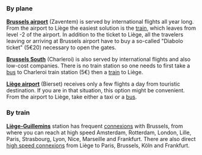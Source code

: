 
<head>
  <meta charset="utf-8" />
  <meta name="viewport" content="width=device-width, initial-scale=1" />
  <title>
	Hotel in Liège
  </title>

  <link href="https://netdna.bootstrapcdn.com/font-awesome/4.0.0/css/font-awesome.css" rel="stylesheet">
  <link rel="stylesheet" href="https://cdnjs.cloudflare.com/ajax/libs/leaflet/1.0.3/leaflet.css" />
  <link rel="stylesheet" href="https://cdnjs.cloudflare.com/ajax/libs/leaflet.fullscreen/1.4.3/Control.FullScreen.css">
  <link rel="stylesheet" href="https://maxcdn.bootstrapcdn.com/bootstrap/3.3.7/css/bootstrap.min.css">
  <link rel="stylesheet" href="http://code.ionicframework.com/ionicons/1.5.2/css/ionicons.min.css">
  <link rel="stylesheet" href="../css/leaflet.awesome-markers.css">
		<style>
		#map {height: 400px; width: 100%}
  </style>
  <!--[if lte IE 8]>
      <link rel="stylesheet" href="http://cdn.leafletjs.com/leaflet-0.6.4/leaflet.ie.css" />
  <![endif]-->
</head>

### By plane

[**<i class="fa fa-plane" aria-hidden="true"></i> Brussels airport**](https://www.brusselsairport.be/en) (Zaventem) is served by international flights all year long. From the airport to Liège the easiest solution is the [train](http://www.belgianrail.be/jp/sncb-nmbs-routeplanner/query.exe/en?ld=std&seqnr=1&ident=1t.022136111.1508933061&OK#focus), which leaves from level -2 of the airport. In addition to the ticket to Liège, all the travelers leaving or arriving at Brussels airport have to buy a so-called "Diabolo ticket" (5€20) necessary to open the gates.

[**<i class="fa fa-plane" aria-hidden="true"></i> Brussels South**](https://www.charleroi-airport.com/brussels-south-charleroi-airport/index.html) (Charleroi) is also served by international flights and also low-cost companies. There is no train station so one needs to first take a [bus](https://www.infotec.be/Medeplacer/Horaires/Ligne.aspx?ligne=CA&titre=A%20CHARLEROI%20SUD%20-%20GOSSELIES%20AIRPORT) to Charleroi train station (5€) then a [train](http://www.belgianrail.be/jp/sncb-nmbs-routeplanner/query.exe/en?S=Charleroi-Sud&Z=Liege-Guillemins&date=25/10/2017&time=14:15&start=1&timesel=depart&&REQ0JourneyStopsSID=A=1@O=Charleroi-Sud@X=4438568@Y=50404710@U=80@L=008872009@B=1@p=1508891459@n=ac.1=GA@&REQ0JourneyStopsZID=A=1@O=Liege-Guillemins@X=5566696@Y=50624551@U=80@L=008841004@B=1@p=1508891459@n=ac.1=GA@&REQ0JourneyProduct_prod_list=3:0111111111111111&OK#focus) to Liège.

[**<i class="fa fa-plane" aria-hidden="true"></i> Liège airport**](https://www.liegeairport.com/passenger/fr/) (Bierset) receives only a few flights a day from touristic destination. If you are in that situation, this option might be convenient. From the airport to Liège, take either a taxi or a [bus](https://www.infotec.be/published/Document.axd?document=7879).

### By train

[**<i class="fa fa-train" aria-hidden="true"></i> Liège-Guillemins**](https://www.b-europe.com/EN/Stations/Liege-Guillemins) station has frequent [connexions](http://www.belgianrail.be/jp/sncb-nmbs-routeplanner/query.exe/en?S=Bruxelles-Midi+%2f+Brussel-Zuid&Z=Liege-Guillemins&date=25/10/2017&time=14:19&start=1&timesel=depart&&REQ0JourneyStopsSID=A=1@O=Bruxelles-Midi%20/%20Brussel-Zuid@X=4336531@Y=50835707@U=80@L=008814001@B=1@p=1508891459@n=ac.1=GA@&REQ0JourneyStopsZID=A=1@O=Liege-Guillemins@X=5566696@Y=50624551@U=80@L=008841004@B=1@p=1508891459@n=ac.1=GA@&REQ0JourneyProduct_prod_list=3:0111111111111111&OK#focus) with Brussels, from where you can reach at high speed Amsterdam, Rotterdam, London, Lille, Paris, Strasbourg, Lyon, Nice, Marseille and Frankfurt. There are also direct [high speed connexions](https://www.b-europe.com/EN) from Liège to Paris, Brussels, Köln and Frankfurt.
